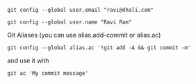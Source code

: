 ```git config --global user.email "ravi@dhali.com"```

```git config --global user.name "Ravi Ram"```


Git Aliases (you can use alias.add-commit or alias.ac)

```git config --global alias.ac '!git add -A && git commit -m'```

and use it with


```
git ac 'My commit message'
```

